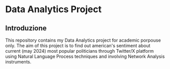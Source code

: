 # Data Analytics Project

## Introduzione
This repository contains my Data Analytics project for academic porpouse only.
The aim of this project is to find out american's sentiment about current (may 2024) most popular politicians through Twitter/X platform using Natural Language Process techniques and involving Network Analysis instruments.
